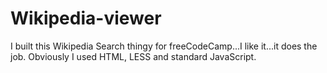# Wikipedia-viewer
I built this Wikipedia Search thingy for freeCodeCamp...I like it...it does the job.
Obviously I used HTML, LESS and standard JavaScript.
